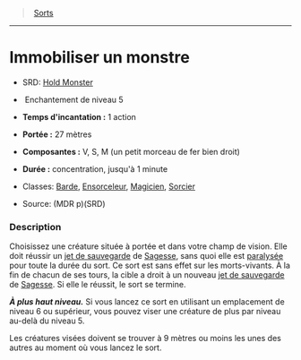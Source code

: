 ﻿---
!SpellItem
Family: SpellHD
Level: 5
Type: Enchantement
CastingTime: 1 action
Range: 27 mètres
Components: V, S, M (un petit morceau de fer bien droit)
Duration: concentration, jusqu'à 1 minute
Classes: '[Barde](hd_bard.md), [Ensorceleur](hd_sorcerer.md), [Magicien](hd_wizard.md), [Sorcier](hd_warlock.md)'
Id: spells_hd.md#immobiliser-un-monstre
ParentLink: spells_hd.md#sorts
Name: Immobiliser un monstre
ParentName: Sorts
NameLevel: 1
AltName: '[Hold Monster](srd_spells_hold_monster.md)'
Source: (MDR p)(SRD)
Attributes: {}
AttributesDictionary: >+
  {}

---
> [Sorts](hd_spells.md)

---

# Immobiliser un monstre

- SRD: [Hold Monster](srd_spells_hold_monster.md)

-  Enchantement de niveau 5

- **Temps d'incantation :** 1 action

- **Portée :** 27 mètres

- **Composantes :** V, S, M (un petit morceau de fer bien droit)

- **Durée :** concentration, jusqu'à 1 minute

- Classes: [Barde](hd_bard.md), [Ensorceleur](hd_sorcerer.md), [Magicien](hd_wizard.md), [Sorcier](hd_warlock.md)

- Source: (MDR p)(SRD)

### Description

Choisissez une créature située à portée et dans votre champ de vision. Elle doit réussir un [jet de sauvegarde](hd_abilities_jets_de_sauvegarde.md) de [Sagesse](hd_abilities_wisdom.md), sans quoi elle est [paralysée](hd_conditions_paralyse.md) pour toute la durée du sort. Ce sort est sans effet sur les morts-vivants. À la fin de chacun de ses tours, la cible a droit à un nouveau [jet de sauvegarde](hd_abilities_jets_de_sauvegarde.md) de [Sagesse](hd_abilities_wisdom.md). Si elle le réussit, le sort se termine.

**_À plus haut niveau._** Si vous lancez ce sort en utilisant un emplacement de niveau 6 ou supérieur, vous pouvez viser une créature de plus par niveau au-delà du niveau 5.

Les créatures visées doivent se trouver à 9 mètres ou moins les unes des autres au moment où vous lancez le sort.

